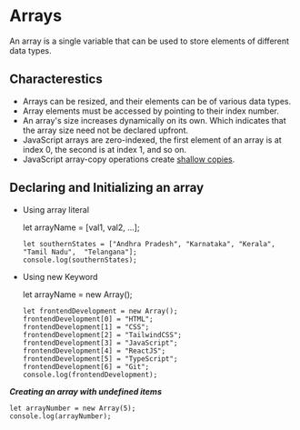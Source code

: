 # Arrays

An array is a single variable that can be used to store elements of different data types.

## Characterestics

- Arrays can be resized, and their elements can be of various data types.
- Array elements must be accessed by pointing to their index number.
- An array's size increases dynamically on its own. Which indicates that the array size need not be declared upfront.
- JavaScript arrays are zero-indexed, the first element of an array is at index 0, the second is at index 1, and so on.
- JavaScript array-copy operations create [shallow copies](https://developer.mozilla.org/en-US/docs/Glossary/Shallow_copy).

## Declaring and Initializing an array

- Using array literal

    let arrayName = [val1, val2, ...];

    ```JS
    let southernStates = ["Andhra Pradesh", "Karnataka", "Kerala", "Tamil Nadu",  "Telangana"];
    console.log(southernStates);
    ```

- Using new Keyword

    let arrayName = new Array();

    ```JS
    let frontendDevelopment = new Array();
    frontendDevelopment[0] = "HTML";
    frontendDevelopment[1] = "CSS";
    frontendDevelopment[2] = "TailwindCSS";
    frontendDevelopment[3] = "JavaScript";
    frontendDevelopment[4] = "ReactJS";
    frontendDevelopment[5] = "TypeScript";
    frontendDevelopment[6] = "Git";
    console.log(frontendDevelopment);
    ```

***Creating an array with undefined items***

```JS
let arrayNumber = new Array(5);
console.log(arrayNumber);
```
